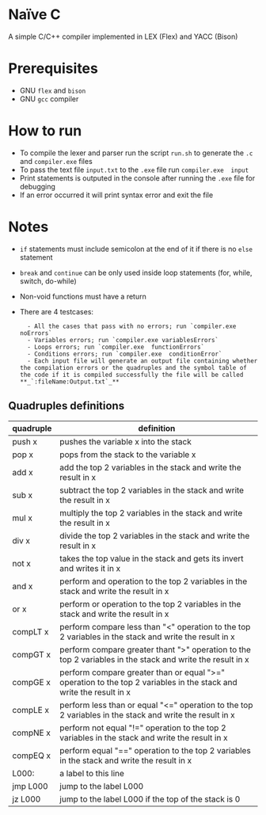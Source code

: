 # Naïve C

A simple C/C++ compiler implemented in LEX (Flex) and YACC (Bison)

# Prerequisites

- GNU `flex` and `bison`
- GNU `gcc` compiler

# How to run

- To compile the lexer and parser run the script `run.sh` to generate the `.c` and `compiler.exe` files
- To pass the text file `input.txt` to the `.exe` file run `compiler.exe  input`
- Print statements is outputed in the console after running the `.exe` file for debugging
- If an error occurred it will print syntax error and exit the file

# Notes 

- `if` statements must include semicolon at the end of it if there is no `else` statement
- `break` and `continue` can be only used inside loop statements (for, while, switch, do-while)
- Non-void functions must have a return
- There are 4 testcases:

        - All the cases that pass with no errors; run `compiler.exe  noErrors`
        - Variables errors; run `compiler.exe variablesErrors`
        - Loops errors; run `compiler.exe  functionErrors`
        - Conditions errors; run `compiler.exe  conditionError`
        - Each input file will generate an output file containing whether the compilation errors or the quadruples and the symbol table of the code if it is compiled successfully the file will be called  **_`:fileName:Output.txt`_**

## Quadruples definitions
quadruple | definition
--- | ---
push  x   | pushes the variable x into the stack
pop x | pops from the stack to the variable x   
add x | add the top 2 variables in the stack and write the result in x
sub x | subtract the top 2 variables in the stack and write the result in x
mul x | multiply the top 2 variables in the stack and write the result in x
div x | divide the top 2 variables in the stack and write the result in x
not x | takes the top value in the stack and gets its invert and writes it in x
and x | perform and operation to the top 2 variables in the stack and write the result in x
or x | perform or operation to the top 2 variables in the stack and write the result in x
compLT x | perform compare less than "<" operation to the top 2 variables in the stack and write the result in x
compGT x | perform compare greater thant ">" operation to the top 2 variables in the stack and write the result in x
compGE x | perform compare greater than or equal ">=" operation to the top 2 variables in the stack and write the result in x
compLE x | perform less than or equal "<=" operation to the top 2 variables in the stack and write the result in x
compNE x | perform not equal "!=" operation to the top 2 variables in the stack and write the result in x
compEQ x | perform equal "==" operation to the top 2 variables in the stack and write the result in x
L000: |  a label to this line
jmp L000 | jump to the label L000
jz L000 | jump to the label L000 if the top of the stack is 0






        


        
